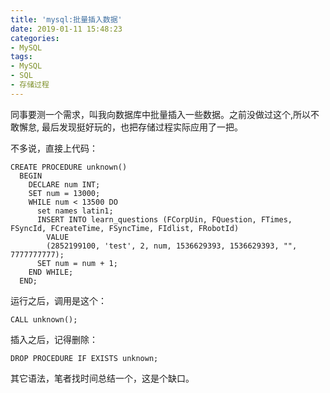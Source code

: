 ```yaml
---
title: 'mysql:批量插入数据'
date: 2019-01-11 15:48:23
categories:
- MySQL
tags:
- MySQL
- SQL
- 存储过程
---
```


同事要测一个需求，叫我向数据库中批量插入一些数据。之前没做过这个,所以不敢懈怠, 最后发现挺好玩的，也把存储过程实际应用了一把。

不多说，直接上代码：
```
CREATE PROCEDURE unknown()
  BEGIN
    DECLARE num INT;
    SET num = 13000;
    WHILE num < 13500 DO
      set names latin1;
      INSERT INTO learn_questions (FCorpUin, FQuestion, FTimes, FSyncId, FCreateTime, FSyncTime, FIdlist, FRobotId)
        VALUE
        (2852199100, 'test', 2, num, 1536629393, 1536629393, "", 7777777777);
      SET num = num + 1;
    END WHILE;
  END;
```

运行之后，调用是这个：
```
CALL unknown();
```

插入之后，记得删除：
```
DROP PROCEDURE IF EXISTS unknown;
```

其它语法，笔者找时间总结一个，这是个缺口。

